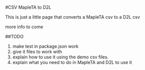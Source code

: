 #CSV MapleTA to D2L

This is just a little page that converts a MapleTA csv to a D2L csv

more info to come

##TODO
1. make test in package.json work
2. give it files to work with
3. explain how to use it using the demo csv files.
4. explain what you need to do in MapleTA and D2L to use it